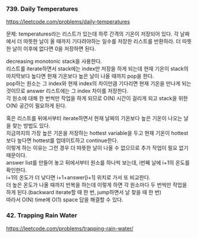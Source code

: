 ### 739. Daily Temperatures

https://leetcode.com/problems/daily-temperatures

문제: temperatures라는 리스트가 있는데 하루 간격의 기온이 저장되어 있다. 각 날짜에서 더 따뜻한 날이 올 때까지 기다려야하는 일수를 저장한 리스트를 반환하라. 더 따뜻한 날이 이후에 없다면 0을 저장하면 된다.

decreasing monotonic stack을 사용한다.   
리스트를 iterate하면서 stack에는 index만 저장을 하게 되는데 현재 기온이 stack의 마지막보다 높다면 현재 기온보다 높은 날이 나올 때까지 pop을 한다.   
pop하는 원소는 그 index와 현재 index의 차이만큼 기다리면 현재 기온을 만나게 되는 것이므로 answer 리스트에는 그 index 차이를 저장한다.   
각 원소에 대해 한 번씩만 작업을 하게 되므로 O(N) 시간이 걸리게 되고 stack을 위한 O(N) 공간이 필요하게 된다.   

혹은 리스트를 뒤에서부터 iterate하면서 현재 날짜의 기온보다 높은 기온이 나오는 날을 찾는 방법도 있다.   
지금까지의 가장 높은 기온을 저장하는 hottest variable을 두고 현재 기온이 hottest보다 높다면 hottest를 업데이트하고 continue한다.   
이렇게 하는 이유는 그런 경우 더 따뜻한 날이 나올 수 없으므로 추가 작업이 필요 없기 때문이다.   
answer list를 만들어 놓고 뒤에서부터 원소를 하나씩 보는데, i번째 날에 i+1의 온도를 확인한다.   
i+1의 온도가 더 낮다면 i+1+answer[i+1] 위치로 가서 또 비교한다.   
더 높은 온도가 나올 때까지 반복을 하는데 이렇게 하면 각 원소마다 두 번씩만 작업을 하게 된다.(backward iterate할 때 한 번, jump하면서 날 찾을 때 한 번)   
따라서 O(N) time에 O(1) space 답을 해결할 수 있다.   



### 42. Trapping Rain Water

https://leetcode.com/problems/trapping-rain-water/

